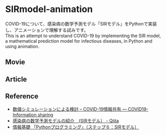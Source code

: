 # SIRmodel-animation
COVID-19について、感染病の数学予測モデル「SIRモデル」をPythonで実装し、アニメーションで理解する試みです。  
This is an attempt to understand COVID-19 by implementing the SIR model, a mathematical prediction model for infectious diseases, in Python and using animation.

## Movie

## Article

## Reference
- [数値シミュレーションによる検討 – COVID-19情報共有 — COVID19-Information sharing](https://www.fttsus.jp/covinfo/numerical-simulation/)
- [感染病の数学予測モデルの紹介　(SIRモデル） - Qiita](https://qiita.com/kotai2003/items/3078f4095c3e94e5325c)
- [情報基礎 「Pythonプログラミング」（ステップ６：SIRモデル）](http://seaotter.cite.tohoku.ac.jp/coda/python/p-6-application-sup-ode-sir-model.html)
